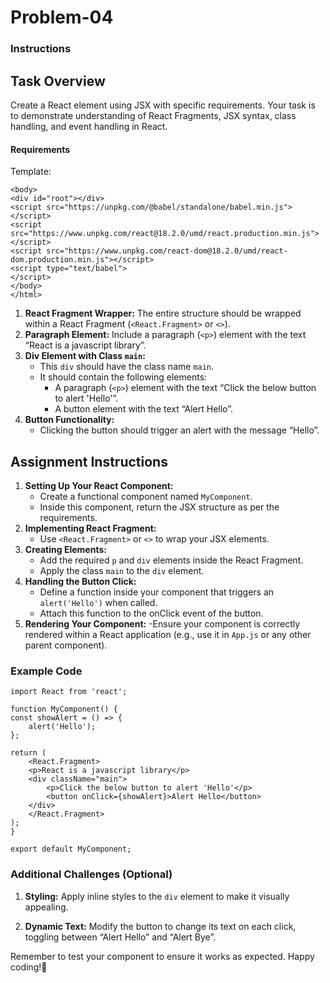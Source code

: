 # Problem-04

### Instructions

## Task Overview
Create a React element using JSX with specific requirements. Your task is to demonstrate understanding of React Fragments, JSX syntax, class handling, and event handling in React.

#### Requirements

Template: 

    <body>
    <div id="root"></div>
    <script src="https://unpkg.com/@babel/standalone/babel.min.js"></script>
    <script src="https://www.unpkg.com/react@18.2.0/umd/react.production.min.js"></script>
    <script src="https://www.unpkg.com/react-dom@18.2.0/umd/react-dom.production.min.js"></script>
    <script type="text/babel">
    </script>
    </body>
    </html>

1. <b>React Fragment Wrapper:</b> The entire structure should be wrapped within a React Fragment (`<React.Fragment>` or `<>`).
2. <b>Paragraph Element:</b> Include a paragraph (`<p>`) element with the text “React is a javascript library”.
3. <b>Div Element with Class `main`:</b> 
    - This `div` should have the class name `main`.
    - It should contain the following elements: 
        - A paragraph (`<p>`) element with the text “Click the below button to alert 'Hello'”.
        - A button element with the text “Alert Hello”.
4. <b>Button Functionality:</b>
    - Clicking the button should trigger an alert with the message “Hello”.


## Assignment Instructions

1. <b>Setting Up Your React Component:</b>
    - Create a functional component named `MyComponent`.
    - Inside this component, return the JSX structure as per the requirements.
2. <b>Implementing React Fragment:</b>
    - Use `<React.Fragment>` or `<>` to wrap your JSX elements.
3. <b>Creating Elements:</b>
    - Add the required `p` and `div` elements inside the React Fragment.
    - Apply the class `main` to the `div` element.
4. <b>Handling the Button Click:</b>
    - Define a function inside your component that triggers an `alert('Hello')` when called.
    - Attach this function to the onClick event of the button.
5. <b>Rendering Your Component:</b>
    -Ensure your component is correctly rendered within a React application (e.g., use it in `App.js` or any other parent component).

### Example Code

    import React from 'react';

    function MyComponent() {
    const showAlert = () => {
        alert('Hello');
    };

    return (
        <React.Fragment>
        <p>React is a javascript library</p>
        <div className="main">
            <p>Click the below button to alert 'Hello'</p>
            <button onClick={showAlert}>Alert Hello</button>
        </div>
        </React.Fragment>
    );
    }

    export default MyComponent;

### Additional Challenges (Optional)

1. <b>Styling:</b> Apply inline styles to the `div` element to make it visually appealing.
 
2. <b>Dynamic Text:</b> Modify the button to change its text on each click, toggling between “Alert Hello” and “Alert Bye”.

Remember to test your component to ensure it works as expected. Happy coding!🚀